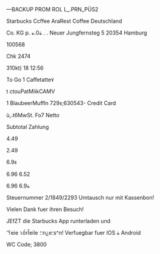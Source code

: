 —BACKUP PROM
ROL L_.PRN_PÜS2

Starbucks Ccffee
AraRest  Coffee Deutschland

Co.  KG
p. ة0.ه .
.
Neuer  Jungfernsteg  5
20354 Hamburg

100568

Chk  2474

310kt) 18  12:56

To  Go
1  Caffetatte٧

t  ctouPatMiìkCAMV

1  BlaubeerMuffln
729ธ;630543-
Credit Card

ù,،t6MwSt. Fo7
Netto

Subtotal
Zahlung

4.49

2.49

6.9ธ

6.96
6.52

6.96
ة6.9

Steuernummer  2/1849/2293
Umtausch  nur  mit  Kassenbon!

Vielen  Dank  fuer  ihren  Besuch!

JEfZT  die  Starbucks  App
runterladen  und

'؟eie  ١ốrاًeile  ؛؛n¿e؛s^n!
Verfuegbar  fuer  IOS  ة  Android

WC  Code;  3800

